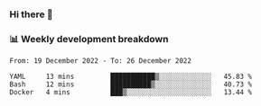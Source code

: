 ### Hi there 👋

### 📊 Weekly development breakdown
<!--START_SECTION:waka-->

```text
From: 19 December 2022 - To: 26 December 2022

YAML     13 mins         ███████████▒░░░░░░░░░░░░░   45.83 %
Bash     12 mins         ██████████▒░░░░░░░░░░░░░░   40.73 %
Docker   4 mins          ███▒░░░░░░░░░░░░░░░░░░░░░   13.44 %
```

<!--END_SECTION:waka-->
